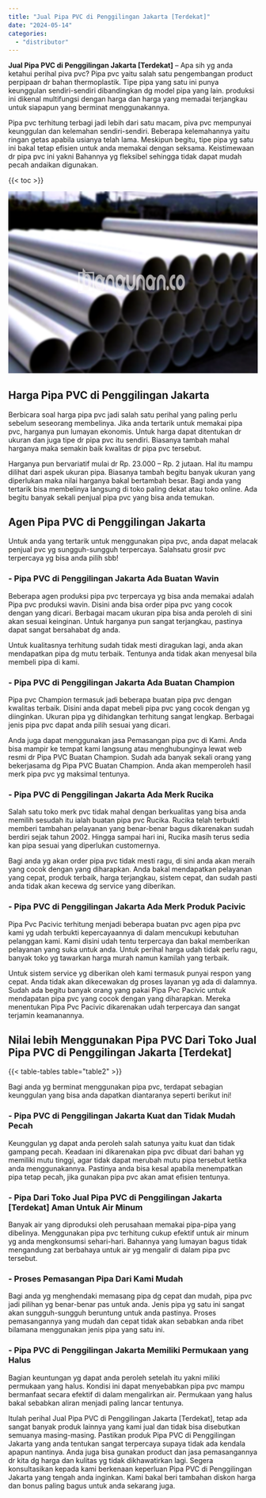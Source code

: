 ```yaml
---
title: "Jual Pipa PVC di Penggilingan Jakarta [Terdekat]"
date: "2024-05-14"
categories: 
  - "distributor"
---
```


**Jual Pipa PVC di Penggilingan Jakarta \[Terdekat\]** – Apa sih yg anda ketahui perihal piva pvc? Pipa pvc yaitu salah satu pengembangan product perpipaan dr bahan thermoplastik. Tipe pipa yang satu ini punya keunggulan sendiri-sendiri dibandingkan dg model pipa yang lain. produksi ini dikenal multifungsi dengan harga dan harga yang memadai terjangkau untuk siapapun yang berminat menggunakannya.

Pipa pvc terhitung terbagi jadi lebih dari satu macam, piva pvc mempunyai keunggulan dan kelemahan sendiri-sendiri. Beberapa kelemahannya yaitu ringan getas apabila usianya telah lama. Meskipun begitu, tipe pipa yg satu ini bakal tetap efisien untuk anda memakai dengan seksama. Keistimewaan dr pipa pvc ini yakni Bahannya yg fleksibel sehingga tidak dapat mudah pecah andaikan digunakan.

{{< toc >}}

![Jual Pipa PVC di Penggilingan Jakarta [Terdekat]](/images/jaul-pipa-pvc-06.png)

## Harga Pipa PVC di Penggilingan Jakarta

Berbicara soal harga pipa pvc jadi salah satu perihal yang paling perlu sebelum seseorang membelinya. Jika anda tertarik untuk memakai pipa pvc, harganya pun lumayan ekonomis. Untuk harga dapat ditentukan dr ukuran dan juga tipe dr pipa pvc itu sendiri. Biasanya tambah mahal harganya maka semakin baik kwalitas dr pipa pvc tersebut.

Harganya pun bervariatif mulai dr Rp. 23.000 – Rp. 2 jutaan. Hal itu mampu dilihat dari aspek ukuran pipa. Biasanya tambah begitu banyak ukuran yang diperlukan maka nilai harganya bakal bertambah besar. Bagi anda yang tertarik bisa membelinya langsung di toko paling dekat atau toko online. Ada begitu banyak sekali penjual pipa pvc yang bisa anda temukan.

## Agen Pipa PVC di Penggilingan Jakarta

Untuk anda yang tertarik untuk menggunakan pipa pvc, anda dapat melacak penjual pvc yg sungguh-sungguh terpercaya. Salahsatu grosir pvc terpercaya yg bisa anda pilih sbb!

### \- Pipa PVC di Penggilingan Jakarta Ada Buatan Wavin

Beberapa agen produksi pipa pvc terpercaya yg bisa anda memakai adalah Pipa pvc produksi wavin. Disini anda bisa order pipa pvc yang cocok dengan yang dicari. Berbagai macam ukuran pipa bisa anda peroleh di sini akan sesuai keinginan. Untuk harganya pun sangat terjangkau, pastinya dapat sangat bersahabat dg anda.

Untuk kualitasnya terhitung sudah tidak mesti diragukan lagi, anda akan mendapatkan pipa dg mutu terbaik. Tentunya anda tidak akan menyesal bila membeli pipa di kami.

### \- Pipa PVC di Penggilingan Jakarta Ada Buatan Champion

Pipa pvc Champion termasuk jadi beberapa buatan pipa pvc dengan kwalitas terbaik. Disini anda dapat mebeli pipa pvc yang cocok dengan yg diinginkan. Ukuran pipa yg dihidangkan terhitung sangat lengkap. Berbagai jenis pipa pvc dapat anda pilih sesuai yang dicari.

Anda juga dapat menggunakan jasa Pemasangan pipa pvc di Kami. Anda bisa mampir ke tempat kami langsung atau menghubunginya lewat web resmi dr Pipa PVC Buatan Champion. Sudah ada banyak sekali orang yang bekerjasama dg Pipa PVC Buatan Champion. Anda akan memperoleh hasil merk pipa pvc yg maksimal tentunya.

### \- Pipa PVC di Penggilingan Jakarta Ada Merk Rucika

Salah satu toko merk pvc tidak mahal dengan berkualitas yang bisa anda memilih sesudah itu ialah buatan pipa pvc Rucika. Rucika telah terbukti memberi tambahan pelayanan yang benar-benar bagus dikarenakan sudah berdiri sejak tahun 2002. Hingga sampai hari ini, Rucika masih terus sedia kan pipa sesuai yang diperlukan customernya.

Bagi anda yg akan order pipa pvc tidak mesti ragu, di sini anda akan meraih yang cocok dengan yang diharapkan. Anda bakal mendapatkan pelayanan yang cepat, produk terbaik, harga terjangkau, sistem cepat, dan sudah pasti anda tidak akan kecewa dg service yang diberikan.

### \- Pipa PVC di Penggilingan Jakarta Ada Merk Produk Pacivic

Pipa Pvc Pacivic terhitung menjadi beberapa buatan pvc agen pipa pvc kami yg udah terbukti kepercayaannya di dalam mencukupi kebutuhan pelanggan kami. Kami disini udah tentu terpercaya dan bakal memberikan pelayanan yang suka untuk anda. Untuk perihal harga udah tidak perlu ragu, banyak toko yg tawarkan harga murah namun kamilah yang terbaik.

Untuk sistem service yg diberikan oleh kami termasuk punyai respon yang cepat. Anda tidak akan dikecewakan dg proses layanan yg ada di dalamnya. Sudah ada begitu banyak orang yang pakai Pipa Pvc Pacivic untuk mendapatan pipa pvc yang cocok dengan yang diharapkan. Mereka menentukan Pipa Pvc Pacivic dikarenakan udah terpercaya dan sangat terjamin keamanannya.

## Nilai lebih Menggunakan Pipa PVC Dari Toko Jual Pipa PVC di Penggilingan Jakarta \[Terdekat\]

{{< table-tables table="table2" >}}

Bagi anda yg berminat menggunakan pipa pvc, terdapat sebagian keunggulan yang bisa anda dapatkan diantaranya seperti berikut ini!

### \- Pipa PVC di Penggilingan Jakarta Kuat dan Tidak Mudah Pecah

Keunggulan yg dapat anda peroleh salah satunya yaitu kuat dan tidak gampang pecah. Keadaan ini dikarenakan pipa pvc dibuat dari bahan yg memiliki mutu tinggi, agar tidak dapat merubah mutu pipa tersebut ketika anda menggunakannya. Pastinya anda bisa kesal apabila menempatkan pipa tetap pecah, jika gunakan pipa pvc akan amat efisien tentunya.

### \- Pipa Dari Toko Jual Pipa PVC di Penggilingan Jakarta \[Terdekat\] Aman Untuk Air Minum

Banyak air yang diproduksi oleh perusahaan memakai pipa-pipa yang dibelinya. Menggunakan pipa pvc terhitung cukup efektif untuk air minum yg anda mengkonsumsi sehari-hari. Bahannya yang lumayan bagus tidak mengandung zat berbahaya untuk air yg mengalir di dalam pipa pvc tersebut.

### \- Proses Pemasangan Pipa Dari Kami Mudah

Bagi anda yg menghendaki memasang pipa dg cepat dan mudah, pipa pvc jadi pilihan yg benar-benar pas untuk anda. Jenis pipa yg satu ini sangat akan sungguh-sungguh beruntung untuk anda pastinya. Proses pemasangannya yang mudah dan cepat tidak akan sebabkan anda ribet bilamana menggunakan jenis pipa yang satu ini.

### \- Pipa PVC di Penggilingan Jakarta Memiliki Permukaan yang Halus

Bagian keuntungan yg dapat anda peroleh setelah itu yakni miliki permukaan yang halus. Kondisi ini dapat menyebabkan pipa pvc mampu bermanfaat secara efektif di dalam mengalirkan air. Permukaan yang halus bakal sebabkan aliran menjadi paling lancar tentunya.

Itulah perihal Jual Pipa PVC di Penggilingan Jakarta \[Terdekat\], tetap ada sangat banyak produk lainnya yang kami jual dan tidak bisa disebutkan semuanya masing-masing. Pastikan produk Pipa PVC di Penggilingan Jakarta yang anda tentukan sangat terpercaya supaya tidak ada kendala apapun nantinya. Anda juga bisa gunakan product dan jasa pemasangannya dr kita dg harga dan kulitas yg tidak dikhawatirkan lagi. Segera konsultasikan kepada kami berkenaan keperluan Pipa PVC di Penggilingan Jakarta yang tengah anda inginkan. Kami bakal beri tambahan diskon harga dan bonus paling bagus untuk anda sekarang juga.
